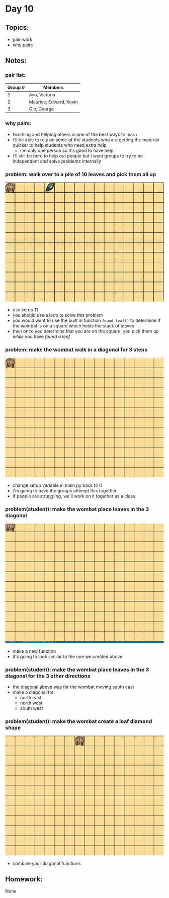 
# Day 10

## Topics:

- pair work
- why pairs

## Notes:

### pair list:

|Group # | Members  |
|---|---|
1 | Ayo, Victoria
2 | Maurice, Edward, Kevin
3 | Gio, George


### why pairs:

- teaching and helping others is one of the best ways to learn
- i'll be able to rely on some of the students who are getting the material quicker to help students who need extra help
    - i'm only one person so it's good to have help
- i'll still be here to help out people but I want groups to try to be independent and solve problems internally


### problem: walk over to a pile of 10 leaves and pick them all up

![](/gifs/day2/pick_ten.gif)

- use setup 11
- you should use a loop to solve this problem
- you would want to use the built in function ```found_leaf()``` to determine if the wombat is on a square which holds the stack of leaves
- then once you determine that you are on the square, you pick them up _while_ you have _found a leaf_

### problem: make the wombat walk in a diagonal for 3 steps

![](/gifs/new9/diagonal3.gif)

- change setup variable in main.py back to 0
- i'm going to have the groups attempt this together
- if people are struggling, we'll work on it together as a class

### problem(student): make the wombat place leaves in the 3 diagonal

![](/gifs/new9/diagonal3leaf.gif)

- make a new function
- it's going to look similar to the one we created above

### problem(student): make the wombat place leaves in the 3 diagonal for the 3 other directions

- the diagonal above was for the wombat moving south east
- make a diagonal for:
    - north east
    - north west
    - south west


### problem(student): make the wombat create a leaf diamond shape

![](/gifs/new9/diamond.gif)

- combine your diagonal functions

## Homework:

None

